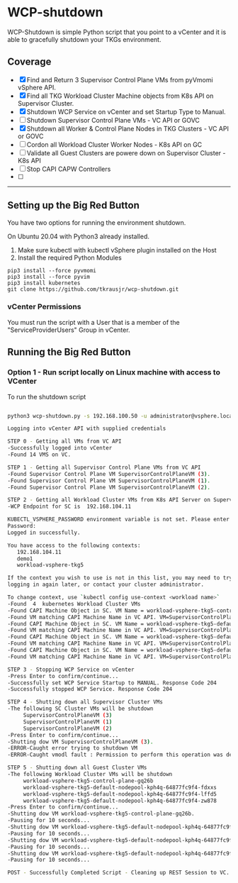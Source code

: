 # WCP-shutdown
WCP-Shutdown is simple Python script that you point to a vCenter and it is able to gracefully shutdown your TKGs environment.

##  Coverage

  - [x] Find and Return 3 Supervisor Control Plane VMs from pyVmomi vSphere API.
  - [x] Find all TKG Workload Cluster Machine objects from K8s API on Supervisor Cluster.
  - [x] Shutdown WCP Service on vCenter and set Startup Type to Manual.
  - [ ] Shutdown Supervisor Control Plane VMs - VC API or GOVC
  - [x] Shutdown all Worker & Control Plane Nodes in TKG Clusters - VC API or GOVC
  - [ ] Cordon all Workload Cluster Worker Nodes - K8s API on GC
  - [ ] Validate all Guest Clusters are powere down on Supervisor Cluster - K8s API
  - [ ] Stop CAPI CAPW Controllers
  - [ ] 
  ---

## Setting up the Big Red Button
You have two options for running the environment shutdown. 

On Ubuntu 20.04 with Python3 already installed.
1) Make sure kubectl with kubectl vSphere plugin installed on the Host 
2) Install the required Python Modules

```
pip3 install --force pyvmomi
pip3 install --force pyvim
pip3 install kubernetes
git clone https://github.com/tkrausjr/wcp-shutdown.git
```

### vCenter Permissions
You must run the script with a User that is a member of the "ServiceProviderUsers" Group in vCenter.

## Running the Big Red Button

### Option 1 - Run script locally on Linux machine with access to VCenter

To run the shutdown script
``` bash

python3 wcp-shutdown.py -s 192.168.100.50 -u administrator@vsphere.local -p <yourpassword>                                                               

Logging into vCenter API with supplied credentials

STEP 0 - Getting all VMs from VC API
-Successfully logged into vCenter
-Found 14 VMS on VC.

STEP 1 - Getting all Supervisor Control Plane VMs from VC API
-Found Supervisor Control Plane VM SupervisorControlPlaneVM (3).
-Found Supervisor Control Plane VM SupervisorControlPlaneVM (1).
-Found Supervisor Control Plane VM SupervisorControlPlaneVM (2).

STEP 2 - Getting all Workload Cluster VMs from K8s API Server on Supervisor Cluster
-WCP Endpoint for SC is  192.168.104.11

KUBECTL_VSPHERE_PASSWORD environment variable is not set. Please enter the password below
Password:
Logged in successfully.

You have access to the following contexts:
   192.168.104.11
   demo1
   workload-vsphere-tkg5

If the context you wish to use is not in this list, you may need to try
logging in again later, or contact your cluster administrator.

To change context, use `kubectl config use-context <workload name>`
-Found  4  kubernetes Workload Cluster VMs
-Found CAPI Machine Object in SC. VM Name = workload-vsphere-tkg5-control-plane-gq26b
-Found VM matching CAPI Machine Name in VC API. VM=SupervisorControlPlaneVM (2).
-Found CAPI Machine Object in SC. VM Name = workload-vsphere-tkg5-default-nodepool-kph4q-64877fc9f4-fdxxs
-Found VM matching CAPI Machine Name in VC API. VM=SupervisorControlPlaneVM (2).
-Found CAPI Machine Object in SC. VM Name = workload-vsphere-tkg5-default-nodepool-kph4q-64877fc9f4-lffd5
-Found VM matching CAPI Machine Name in VC API. VM=SupervisorControlPlaneVM (2).
-Found CAPI Machine Object in SC. VM Name = workload-vsphere-tkg5-default-nodepool-kph4q-64877fc9f4-zw878
-Found VM matching CAPI Machine Name in VC API. VM=SupervisorControlPlaneVM (2).

STEP 3 - Stopping WCP Service on vCenter
-Press Enter to confirm/continue...
-Successfully set WCP Service Startup to MANUAL. Response Code 204
-Successfully stopped WCP Service. Response Code 204

STEP 4 - Shutting down all Supervisor Cluster VMs
-The following SC Cluster VMs will be shutdown
	 SupervisorControlPlaneVM (3)
	 SupervisorControlPlaneVM (1)
	 SupervisorControlPlaneVM (2)
-Press Enter to confirm/continue...
-Shutting dow VM SupervisorControlPlaneVM (3).
-ERROR-Caught error trying to shutdown VM
-ERROR-Caught vmodl fault : Permission to perform this operation was denied.

STEP 5 - Shutting down all Guest Cluster VMs
-The following Workload Cluster VMs will be shutdown
	 workload-vsphere-tkg5-control-plane-gq26b
	 workload-vsphere-tkg5-default-nodepool-kph4q-64877fc9f4-fdxxs
	 workload-vsphere-tkg5-default-nodepool-kph4q-64877fc9f4-lffd5
	 workload-vsphere-tkg5-default-nodepool-kph4q-64877fc9f4-zw878
-Press Enter to confirm/continue...
-Shutting dow VM workload-vsphere-tkg5-control-plane-gq26b.
-Pausing for 10 seconds...
-Shutting dow VM workload-vsphere-tkg5-default-nodepool-kph4q-64877fc9f4-fdxxs.
-Pausing for 10 seconds...
-Shutting dow VM workload-vsphere-tkg5-default-nodepool-kph4q-64877fc9f4-lffd5.
-Pausing for 10 seconds...
-Shutting dow VM workload-vsphere-tkg5-default-nodepool-kph4q-64877fc9f4-zw878.
-Pausing for 10 seconds...

POST - Successfully Completed Script - Cleaning up REST Session to VC.


```



